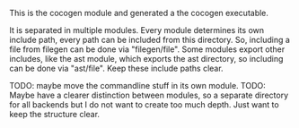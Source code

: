 This is the cocogen module and generated a the cocogen executable.

It is separated in multiple modules.
Every module determines its own include path, every path can be included from this directory.
So, including a file from filegen can be done via  "filegen/file".
Some modules export other includes,  like the ast module, which exports the ast directory,
so including can be done via "ast/file". Keep these include paths clear.

TODO: maybe move the commandline stuff in its own module.
TODO: Maybe have a clearer distinction between modules, so a separate directory for all backends but I do not want to create too much depth.
Just want to keep the structure clear.